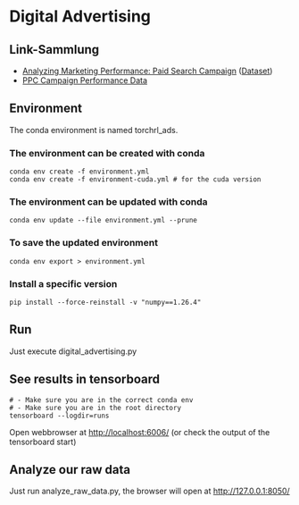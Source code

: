 # Digital Advertising

## Link-Sammlung
- [Analyzing Marketing Performance: Paid Search Campaign](https://medium.com/@farizalfitraaa/analyzing-marketing-performance-paid-search-campaign-6a9ed5f71c7f) ([Dataset](https://www.kaggle.com/datasets/marceaxl82/shopping-mall-paid-search-campaign-dataset))
- [PPC Campaign Performance Data](https://www.kaggle.com/datasets/aashwinkumar/ppc-campaign-performance-data)

## Environment

The conda environment is named torchrl_ads.

### The environment can be created with conda

````shell
conda env create -f environment.yml
conda env create -f environment-cuda.yml # for the cuda version

````

### The environment can be updated with conda

````shell
conda env update --file environment.yml --prune
````

### To save the updated environment

````shell
conda env export > environment.yml
````

### Install a specific version

````shell
pip install --force-reinstall -v "numpy==1.26.4"
````

## Run

Just execute digital_advertising.py

## See results in tensorboard

````shell
# - Make sure you are in the correct conda env
# - Make sure you are in the root directory
tensorboard --logdir=runs
````

Open webbrowser at <http://localhost:6006/> (or check the output of the tensorboard start)

## Analyze our raw data

Just run analyze_raw_data.py, the browser will open at <http://127.0.0.1:8050/>
